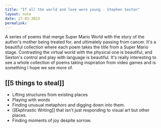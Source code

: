 ```yaml
---
title: "If all the world and love were young - Stephen Sexton"
layout: note
date: 17-03-2023
permalink:
---
```


A series of poems that merge Super Mario World with the story of the author's mother being treated for, and ultimately passing from cancer. It's a beautiful collection where each poem takes the title from a Super Mario stage. Contrasting the virtual world with the physical one is beautiful, and Sexton's control and play with language is beautiful. It's really interesting to see a whole collection of poems taking inspiration from video games and is something I hope we see more of. 

## [[5 things to steal]]

- Lifting structures from existing places
- Playing with words
- Finding unusual metaphors and digging down into them.
- [[Ekphrastic Writing]] that isn't just responding to visual art but other places.
- Finding moments of joy despite sorrow. 
